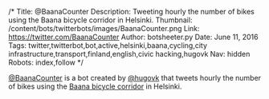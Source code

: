 /*
Title: @BaanaCounter
Description: Tweeting hourly the number of bikes using the Baana bicycle corridor in Helsinki. 
Thumbnail: /content/bots/twitterbots/images/BaanaCounter.png
Link: https://twitter.com/BaanaCounter
Author: botsheeter.py
Date: June 11, 2016
Tags: twitter,twitterbot,bot,active,helsinki,baana,cycling,city infrastructure,transport,finland,english,civic hacking,hugovk
Nav: hidden
Robots: index,follow
*/

[@BaanaCounter](https://twitter.com/BaanaCounter) is a bot created by [@hugovk](https://twitter.com/hugovk) that tweets hourly the number of bikes using the [Baana bicycle corridor](http://www.publicspace.org/en/works/h241-baana-pedestrian-and-bicycle-corridor) in Helsinki. 

